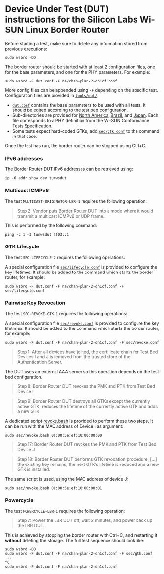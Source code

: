 # Device Under Test (DUT) instructions for the Silicon Labs Wi-SUN Linux Border Router

Before starting a test, make sure to delete any information stored from previous
executions:

    sudo wsbrd -DD

The border router should be started with at least 2 configuration files, one
for the base parameters, and one for the PHY parameters. For example:

    sudo wsbrd -F dut.conf -F na/chan-plan-2-dh1cf.conf

More config files can be appended using `-F` depending on the specific test.
Configuration files are provided in [`tools/dut/`](/tools/dut):

  - [`dut.conf`](/tools/dut/dut.conf) contains the base parameters to be
    used with all tests. It should be edited according to the test bed
    configuration.
  - Sub-directories are provided for [North America][na], [Brazil][bz], and
    [Japan][jp]. Each file corresponds to a PHY definition from the Wi-SUN
    Conformance Tests Specification.
  - Some tests expect hard-coded GTKs, add [`sec/gtk.conf`][gtk] to the command
    in that case.

[na]: /tools/dut/na
[bz]: /tools/dut/bz
[jp]: /tools/dut/jp
[gtk]: /tools/dut/sec/gtk.conf

Once the test has run, the border router can be stopped using Ctrl+C.

### IPv6 addresses

The Border Router DUT IPv6 addresses can be retrieved using:

    ip -6 addr show dev tunwsdut

### Multicast ICMPv6

The test `MULTICAST-ORIGINATOR-LBR-1` requires the following operation:

> Step 2: Vendor puts Border Router DUT into a mode where it would transmit a
> multicast ICMPv6 or UDP frame.

This is performed by the following command:

    ping -c 1 -I tunwsdut ff03::1

### GTK Lifecycle

The test `SEC-LIFECYCLE-2` requires the following operations:

A special configuration file [`sec/lifecycle.conf`][lifecycle] is provided to
configure the key lifetimes. It should be added to the command which starts the
border router, for example:

    sudo wsbrd -F dut.conf -F na/chan-plan-2-dh1cf.conf -F sec/lifecycle.conf

[lifecycle]: /tools/dut/sec/lifecycle.conf

### Pairwise Key Revocation

The test `SEC-REVOKE-GTK-1` requires the following operations:

A special configuration file [`sec/revoke.conf`][revoke-cnf] is provided to
configure the key lifetimes. It should be added to the command which starts the
border router, for example:

    sudo wsbrd -F dut.conf -F na/chan-plan-2-dh1cf.conf -F sec/revoke.conf

> Step 1: After all devices have joined, the certificate chain for Test Bed
> Devices I and J is removed from the trusted store of the Authentication
> Server.

The DUT uses an external AAA server so this operation depends on the test bed
configuration.

> Step 8: Border Router DUT revokes the PMK and PTK from Test Bed Device I

> Step 9: Border Router DUT destroys all GTKs except the currently active GTK,
> reduces the lifetime of the currently active GTK and adds a new GTK

A dedicated script [revoke.bash][revoke-sh] is provided to perform these two
steps. It can be run with the MAC address of Device I as argument:

    sudo sec/revoke.bash 00:00:5e:ef:10:00:00:00

> Step 17: Border Router DUT revokes the PMK and PTK from Test Bed Device J

> Step 18: Border Router DUT performs GTK revocation procedure, [...] the
> existing key remains, the next GTK’s lifetime is reduced and a new GTK is
> installed.

The same script is used, using the MAC address of device J:

    sudo sec/revoke.bash 00:00:5e:ef:10:00:00:01

[revoke-cnf]: /tools/dut/sec/revoke.conf
[revoke-sh]:  /tools/dut/sec/revoke.bash

### Powercycle

The test `POWERCYCLE-LBR-1` requires the following operation:

> Step 7: Power the LBR DUT off, wait 2 minutes, and power back up the LBR DUT.

This is achieved by stopping the border router with Ctrl+C, and restarting it
**without** deleting the storage. The full test sequence should look like:

    sudo wsbrd -DD
    sudo wsbrd -F dut.conf -F na/chan-plan-2-dh1cf.conf -F sec/gtk.conf
    ...
    ^C
    sudo wsbrd -F dut.conf -F na/chan-plan-2-dh1cf.conf
